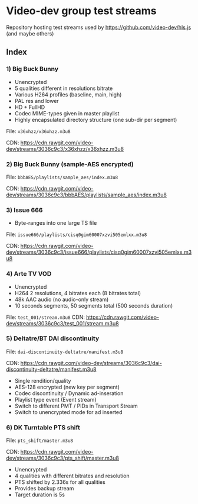 # Video-dev group test streams

Repository hosting test streams used by https://github.com/video-dev/hls.js (and maybe others)
 
## Index

### 1) Big Buck Bunny

- Unencrypted
- 5 qualities different in resolutions bitrate
- Various H264 profiles (baseline, main, high)
- PAL res and lower
- HD + FullHD
- Codec MIME-types given in master playlist
- Highly encapsulated directory structure (one sub-dir per segment)

File: `x36xhzz/x36xhzz.m3u8`

CDN: https://cdn.rawgit.com/video-dev/streams/3036c9c3/x36xhzz/x36xhzz.m3u8
	
### 2) Big Buck Bunny (sample-AES encrypted)

File: `bbbAES/playlists/sample_aes/index.m3u8`

CDN: https://cdn.rawgit.com/video-dev/streams/3036c9c3/bbbAES/playlists/sample_aes/index.m3u8

### 3) Issue 666 

- Byte-ranges into one large TS file

File: `issue666/playlists/cisq0gim60007xzvi505emlxx.m3u8`

CDN: https://cdn.rawgit.com/video-dev/streams/3036c9c3/issue666/playlists/cisq0gim60007xzvi505emlxx.m3u8

### 4) Arte TV VOD

- Unencrypted
- H264 2 resolutions, 4 bitrates each (8 bitrates total)
- 48k AAC audio (no audio-only stream)
- 10 seconds segments, 50 segments total (500 seconds duration)

File: `test_001/stream.m3u8`
CDN: https://cdn.rawgit.com/video-dev/streams/3036c9c3/test_001/stream.m3u8

### 5) Deltatre/BT DAI discontinuity

File: `dai-discontinuity-deltatre/manifest.m3u8`

CDN: https://cdn.rawgit.com/video-dev/streams/3036c9c3/dai-discontinuity-deltatre/manifest.m3u8

- Single rendition/quality
- AES-128 encrypted (new key per segment)
- Codec discontinuity / Dynamic ad-inseration
- Playlist type event (Event stream)
- Switch to different PMT / PIDs in Transport Stream
- Switch to unencrypted mode for ad inserted

### 6) DK Turntable PTS shift

File: `pts_shift/master.m3u8`

CDN: https://cdn.rawgit.com/video-dev/streams/3036c9c3/pts_shift/master.m3u8

- Unencrypted
- 4 qualities with different bitrates and resolution
- PTS shifted by 2.336s for all qualities
- Provides backup stream
- Target duration is 5s
